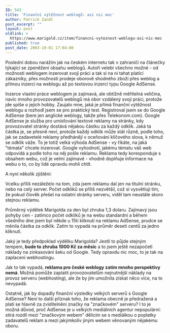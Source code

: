 ```yaml
---
ID: 543
title: 'Finanční výtěžnost weblogů: asi nic moc'
author: Patrick Zandl
post_excerpt: ""
layout: post
oldlink: >
  https://www.marigold.cz/item/financni-vyteznost-weblogu-asi-nic-moc
published: true
post_date: 2003-10-01 17:04:00
---
```

<p>
Poslední dobou narážím jak na českém internetu tak v zahraničí na článečky týkající se zpeněžení obsahu weblogů. Autoři velebí všechno možné - od možnosti weblogem inzerovat svoji práci a tak si na ni tahat platící zákazníky, přes možnosti prodeje oborově shodného zboží přes weblog a přímou inzerci na weblogu až po textovou inzerci typu Google AdSense. </p>

<p>
Inzerce vlastní práce weblogem je zajímavá, ale obtížně měřitelná veličina, navíc mnoho provozovatelů weblogů má obor vzdálený svojí práci, protože jde spíše o jejich hobby. Zaujalo mne, jaká je přímá finanční výtěžnost weblogu a rozhodl jsem se pro praktický test. Registroval jsem se do Google AdSense (bere jen anglické weblogy, takže přes Telekonom.com). Google AdSense je služba pro umísťování textové reklamy na stránky, kdy provozovatel stránky dostává nějakou částku za každý odklik. Jaká ta částka je, se přesně neví, protože každý odklik může stát různě, podle toho, jak se zadavetelé reklamy předhánějí v oceňování klíčového slova, k němuž se odklik váže. To je totiž velká výhoda AdSense - vy říkáte, na jaká "témata" chcete inzerovat. Google vyhodnotí, jakému tématu váš web odpovídá a podle toho na něj pošle reklamu. Reklama tedy koresponduje s obsahem webu, což je velmi zajímavé - vhodně doplňuje informace na webu o to, co by lidé opravdu mohli chtít. </p>

<p>
A nyní několik zjištění:</p>

<p>
Vcelku příliš nezáleželo na tom, zda jsem reklamu dal jen na titulní stránku, nebo na celý server. Počet odkliků se příliš nezvětšil, což si vysvětluji tím, že pokud člověk přešel na ostatní stránky serveru, viděl tam neustále skoro stejnou reklamu. </p>

<p>
Průměrný výdělek Marigolda za den byl zhruba 1,3 dolaru. Zajímavý jsou pohyby cen - zatímco počet odkliků je na webu standardní a během všedního dne jsem byl někde u 15ti kliknutí na reklamu AdSense, prudce se měnila částka za odklik. Zatím to vypadá na průměr deseti centů za jedno kliknutí. </p>

<p>
Jaký je tedy předpoklad výdělku Marigolda? Jestli to půjde stejným tempem, <STRONG>bude to zhruba 1000 Kč za měsíc</STRONG> a to jsem ještě nezapočetl náklady na zinkasování šeku od Google. Tedy opravdu nic moc, to je tak na zaplacení webhostingu.</p>

<p>
Jak to tak vypadá, <STRONG>reklama pro české weblogy zatím mnoho perspektivy nemá</STRONG>. Možná pomůže zaplatit provozovatelům nejnutnější náklady na provoz serveru (webhosting), ale že by jim umožnila získat něco více, na to nevypadá. </p>

<p>
Ostatně, jak by dopadly finanční výsledky velkých serverů s Google AdSense? Není to další příznak toho, že reklama obecně je předražená a platí se hlavně za zviditelnění značky na "značkovém" serveru? I to je možná důvod, proč AdSense je u velkých mediálních agentur nepopulární: stírá rozdíl mezi "značkovým webem" dělícím se s mediálkou o poplatky zadavatelů reklam a mezi jakýmkoliv jiným webem věnovaným nějakému oboru. </p>
